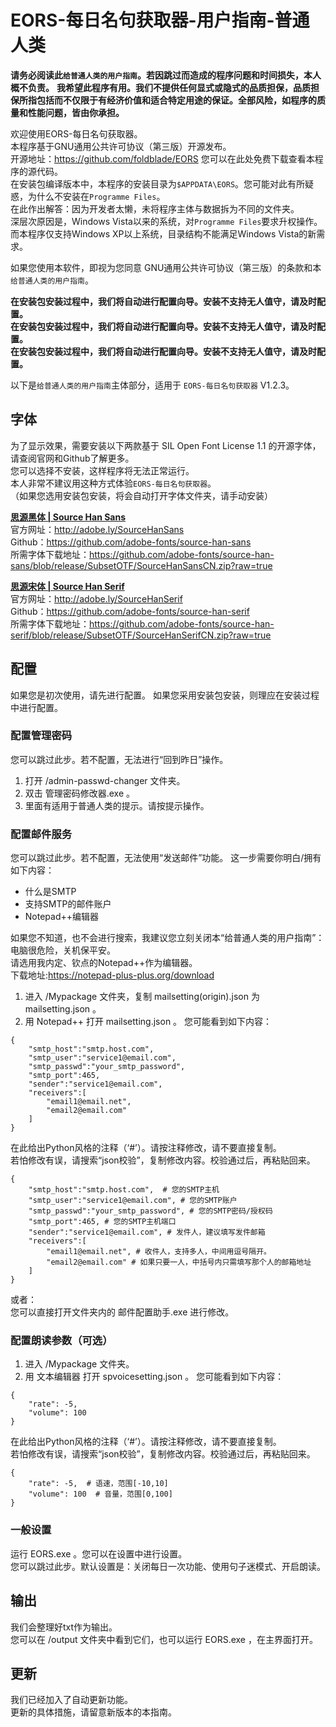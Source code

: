 # EORS-每日名句获取器-用户指南-普通人类

**请务必阅读此`给普通人类的用户指南`。若因跳过而造成的程序问题和时间损失，本人概不负责。**
**我希望此程序有用。我们不提供任何显式或隐式的品质担保，品质担保所指包括而不仅限于有经济价值和适合特定用途的保证。全部风险，如程序的质量和性能问题，皆由你承担。**

欢迎使用EORS-每日名句获取器。  
本程序基于GNU通用公共许可协议（第三版）开源发布。  
开源地址：https://github.com/foldblade/EORS 您可以在此处免费下载查看本程序的源代码。    
在安装包编译版本中，本程序的安装目录为`$APPDATA\EORS`。您可能对此有所疑惑，为什么不安装在`Programme Files`。  
在此作出解答：因为开发者太懒，未将程序主体与数据拆为不同的文件夹。  
深层次原因是，Windows Vista以来的系统，对`Programme Files`要求升权操作。而本程序仅支持Windows XP以上系统，目录结构不能满足Windows Vista的新需求。  

如果您使用本软件，即视为您同意 GNU通用公共许可协议（第三版）的条款和本`给普通人类的用户指南`。  
 
**在安装包安装过程中，我们将自动进行配置向导。安装不支持无人值守，请及时配置。**  
**在安装包安装过程中，我们将自动进行配置向导。安装不支持无人值守，请及时配置。**  
**在安装包安装过程中，我们将自动进行配置向导。安装不支持无人值守，请及时配置。**  

以下是`给普通人类的用户指南`主体部分，适用于 `EORS-每日名句获取器` V1.2.3。   

## 字体
为了显示效果，需要安装以下两款基于 SIL Open Font License 1.1 的开源字体，请查阅官网和Github了解更多。  
您可以选择不安装，这样程序将无法正常运行。    
本人非常不建议用这种方式体验`EORS-每日名句获取器`。  
（如果您选用安装包安装，将会自动打开字体文件夹，请手动安装）  

**[思源黑体 | Source Han Sans](http://adobe.ly/SourceHanSans)**  
官方网址：http://adobe.ly/SourceHanSans  
Github：https://github.com/adobe-fonts/source-han-sans  
所需字体下载地址：https://github.com/adobe-fonts/source-han-sans/blob/release/SubsetOTF/SourceHanSansCN.zip?raw=true

**[思源宋体 | Source Han Serif ](http://adobe.ly/SourceHanSerif)**  
官方网址：http://adobe.ly/SourceHanSerif  
Github：https://github.com/adobe-fonts/source-han-serif  
所需字体下载地址：https://github.com/adobe-fonts/source-han-serif/blob/release/SubsetOTF/SourceHanSerifCN.zip?raw=true

## 配置
如果您是初次使用，请先进行配置。
如果您采用安装包安装，则理应在安装过程中进行配置。

### 配置管理密码
您可以跳过此步。若不配置，无法进行“回到昨日”操作。
1. 打开 /admin-passwd-changer 文件夹。
2. 双击 管理密码修改器.exe 。
3. 里面有适用于普通人类的提示。请按提示操作。

### 配置邮件服务
您可以跳过此步。若不配置，无法使用“发送邮件”功能。
这一步需要你明白/拥有如下内容：
* 什么是SMTP
* 支持SMTP的邮件账户
* Notepad++编辑器

如果您不知道，也不会进行搜索，我建议您立刻关闭本“给普通人类的用户指南”：电脑很危险，关机保平安。  
请选用我内定、钦点的Notepad++作为编辑器。  
下载地址:https://notepad-plus-plus.org/download
1. 进入 /Mypackage 文件夹，复制 mailsetting(origin).json 为 mailsetting.json 。
2. 用 Notepad++ 打开 mailsetting.json 。
您可能看到如下内容：
```
{
    "smtp_host":"smtp.host.com",
    "smtp_user":"service1@email.com",
    "smtp_passwd":"your_smtp_password",
    "smtp_port":465,
    "sender":"service1@email.com",
    "receivers":[
        "email1@email.net",
        "email2@email.com"
    ]
}
```
在此给出Python风格的注释（‘#’）。请按注释修改，请不要直接复制。  
若怕修改有误，请搜索“json校验”，复制修改内容。校验通过后，再粘贴回来。
```
{
    "smtp_host":"smtp.host.com",  # 您的SMTP主机
    "smtp_user":"service1@email.com", # 您的SMTP账户
    "smtp_passwd":"your_smtp_password", # 您的SMTP密码/授权码
    "smtp_port":465, # 您的SMTP主机端口
    "sender":"service1@email.com", # 发件人，建议填写发件邮箱
    "receivers":[
        "email1@email.net", # 收件人，支持多人，中间用逗号隔开。
        "email2@email.com" # 如果只要一人，中括号内只需填写那个人的邮箱地址
    ]
}
```
或者：  
您可以直接打开文件夹内的 邮件配置助手.exe 进行修改。

### 配置朗读参数（可选）
1. 进入 /Mypackage 文件夹。
2. 用 文本编辑器 打开 spvoicesetting.json 。
您可能看到如下内容：
```
{
    "rate": -5,
    "volume": 100
}
```
在此给出Python风格的注释（‘#’）。请按注释修改，请不要直接复制。  
若怕修改有误，请搜索“json校验”，复制修改内容。校验通过后，再粘贴回来。
```
{
    "rate": -5,  # 语速，范围[-10,10]
    "volume": 100  # 音量，范围[0,100]
}
```

### 一般设置
运行 EORS.exe 。您可以在设置中进行设置。  
您可以跳过此步。默认设置是：关闭每日一次功能、使用句子迷模式、开启朗读。

## 输出
我们会整理好txt作为输出。  
您可以在 /output 文件夹中看到它们，也可以运行 EORS.exe ，在主界面打开。

## 更新
我们已经加入了自动更新功能。  
更新的具体措施，请留意新版本的本指南。